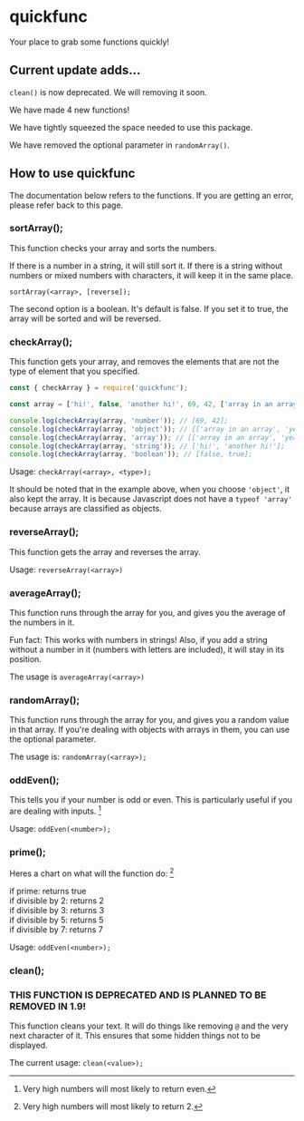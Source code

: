 # quickfunc

Your place to grab some functions quickly!

## Current update adds...

`clean()` is now deprecated. We will removing it soon.

We have made 4 new functions!

We have tightly squeezed the space needed to use this package.

We have removed the optional parameter in `randomArray()`.

## How to use quickfunc

The documentation below refers to the functions. If you are getting an error, please refer back to this page.

### sortArray();

This function checks your array and sorts the numbers.

If there is a number in a string, it will still sort it. If there is a string without numbers or mixed numbers with characters, it will keep it in the same place.

`sortArray(<array>, [reverse]);`

The second option is a boolean. It's default is false. If you set it to true, the array will be sorted and will be reversed. 

### checkArray();

This function gets your array, and removes the elements that are not the type of element that you specified.

```js
const { checkArray } = require('quickfunc');

const array = ['hi!', false, 'another hi!', 69, 42, ['array in an array', 'yeah right'], { cow: 'moo', banyard_blitz: 'I\'m pretty sure it\'s animal-y in here' }, true];

console.log(checkArray(array, 'number')); // [69, 42];
console.log(checkArray(array, 'object')); // [['array in an array', 'yeah right'], { cow: 'moo', banyard_blitz: 'I\'m pretty sure it\'s animal-y in here' }];
console.log(checkArray(array, 'array')); // [['array in an array', 'yeah right']];
console.log(checkArray(array, 'string')); // ['hi!', 'another hi!'];
console.log(checkArray(array, 'boolean')); // [false, true];
```

Usage: `checkArray(<array>, <type>);`

It should be noted that in the example above, when you choose `'object'`, it also kept the array. It is because Javascript does not have a `typeof 'array'` because arrays are classified as objects.

### reverseArray();

This function gets the array and reverses the array.

Usage: `reverseArray(<array>)`

### averageArray();

This function runs through the array for you, and gives you the average of the numbers in it.

Fun fact: This works with numbers in strings! Also, if you add a string without a number in it (numbers with letters are included),
it will stay in its position.

The usage is `averageArray(<array>)`

### randomArray();

This function runs through the array for you, and gives you a random value in that array. If you're dealing with objects with arrays in them, you can use the optional parameter.

The usage is: `randomArray(<array>);`

### oddEven();

This tells you if your number is odd or even. This is particularly useful if you are dealing with inputs. [^limitations]

Usage: `oddEven(<number>);`

### prime();

Heres a chart on what will the function do: [^limitations2]

if prime: returns true  
if divisible by 2: returns 2  
if divisible by 3: returns 3  
if divisible by 5: returns 5  
if divisible by 7: returns 7

Usage: `oddEven(<number>);`

### clean();

<h3>THIS FUNCTION IS DEPRECATED AND IS PLANNED TO BE REMOVED IN 1.9!</h2>

This function cleans your text. It will do things like removing `@` and the very next character of it. This ensures that some hidden things not to be displayed.

The current usage: `clean(<value>);`

[^limitations]:
    Very high numbers will most likely to return even.
[^limitations2]:
    Very high numbers will most likely to return 2.